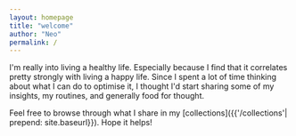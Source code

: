 ```yaml
---
layout: homepage
title: "welcome"
author: "Neo"
permalink: /
---
```


I'm really into living a healthy life. Especially because I find that it correlates pretty strongly with living a happy life. Since I spent a lot of time thinking about what I can do to optimise it, I thought I'd start sharing some of my insights, my routines, and generally food for thought.

Feel free to browse through what I share in my [collections]({{'/collections'| prepend: site.baseurl}}). Hope it helps!


